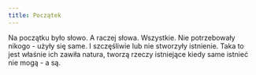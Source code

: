 ```yaml
---
title: Początek
---
```


Na początku było słowo. A raczej słowa. Wszystkie. 
Nie potrzebowały nikogo - użyły się same. I szczęśliwie lub nie stworzyły istnienie.
Taka to jest właśnie ich zawiła natura, tworzą rzeczy istniejące kiedy same istnieć nie mogą - a są.
